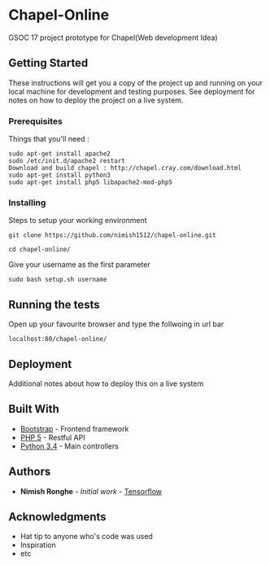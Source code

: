 # Chapel-Online

GSOC 17 project prototype for Chapel(Web development Idea)

## Getting Started

These instructions will get you a copy of the project up and running on your local machine for development and testing purposes. See deployment for notes on how to deploy the project on a live system.

### Prerequisites

Things that you'll need :
```
sudo apt-get install apache2
sudo /etc/init.d/apache2 restart
Download and build chapel : http://chapel.cray.com/download.html
sudo apt-get install python3
sudo apt-get install php5 libapache2-mod-php5
```

### Installing

Steps to setup your working environment
```
git clone https://github.com/nimish1512/chapel-online.git

```
```
cd chapel-online/
```
Give your username as the first parameter
```
sudo bash setup.sh username
```
## Running the tests
Open up your favourite browser and type the follwoing in url bar
```
localhost:80/chapel-online/
```

## Deployment

Additional notes about how to deploy this on a live system

## Built With

* [Bootstrap](http://getbootstrap.com/getting-started/) - Frontend framework 
* [PHP 5](https://maven.php.org/) - Restful API
* [Python 3.4](https://python.org) - Main controllers

## Authors

* **Nimish Ronghe** - *Initial work* - [Tensorflow](https://github.com/nimish1512)

## Acknowledgments

* Hat tip to anyone who's code was used
* Inspiration
* etc
